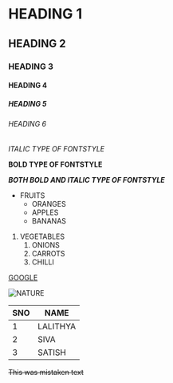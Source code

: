 # HEADING 1
## HEADING 2
### HEADING 3
#### HEADING 4
##### HEADING 5
###### HEADING 6
*ITALIC TYPE OF FONTSTYLE*

**BOLD TYPE OF FONTSTYLE**

***BOTH BOLD AND ITALIC TYPE OF FONTSTYLE***

* FRUITS
  * ORANGES
  * APPLES
  * BANANAS
  
1. VEGETABLES
    1. ONIONS
    2. CARROTS 
    3. CHILLI
   
[GOOGLE](https://www.google.com/)

![NATURE](https://thumbs.dreamstime.com/z/environment-earth-day-hands-trees-growing-seedlings-bokeh-green-background-female-hand-holding-tree-nature-field-gra-130247647.jpg)
    
SNO|NAME
----|----
1|LALITHYA
2|SIVA
3|SATISH

~~This was mistaken text~~
